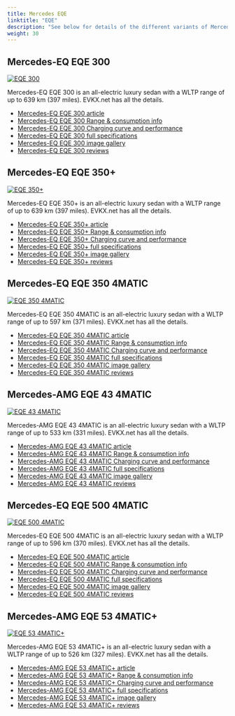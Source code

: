 ```yaml
---
title: Mercedes EQE
linktitle: "EQE"
description: "See below for details of the different variants of Mercedes EQE"
weight: 30
---
```

## Mercedes-EQ EQE 300

<a href="/models/mercedes/eqe/eqe_300/"><img src="https://media.evkx.net/multimedia/models/mercedes/eqe/eqe_300/main_1_st.jpg" class="img-fluid" alt="EQE 300" ></a>

Mercedes-EQ EQE 300 is an all-electric luxury sedan with a WLTP range of up to 639 km (397 miles). EVKX.net has all the details. 

- [Mercedes-EQ EQE 300 article](/models/mercedes/eqe/eqe_300/)
- [Mercedes-EQ EQE 300 Range & consumption info](/models/mercedes/eqe/eqe_300/rangeandconsumption)
- [Mercedes-EQ EQE 300 Charging curve and performance](/models/mercedes/eqe/eqe_300/chargingcurve)
- [Mercedes-EQ EQE 300 full specifications](/models/mercedes/eqe/eqe_300/specifications)
- [Mercedes-EQ EQE 300 image gallery](/models/mercedes/eqe/eqe_300/gallery)
- [Mercedes-EQ EQE 300 reviews](/models/mercedes/eqe/eqe_300/reviews)

## Mercedes-EQ EQE 350+

<a href="/models/mercedes/eqe/eqe_350plus/"><img src="https://media.evkx.net/multimedia/models/mercedes/eqe/eqe_350plus/main_1_st.jpg" class="img-fluid" alt="EQE 350+" ></a>

Mercedes-EQ EQE 350+ is an all-electric luxury sedan with a WLTP range of up to 639 km (397 miles). EVKX.net has all the details. 

- [Mercedes-EQ EQE 350+ article](/models/mercedes/eqe/eqe_350plus/)
- [Mercedes-EQ EQE 350+ Range & consumption info](/models/mercedes/eqe/eqe_350plus/rangeandconsumption)
- [Mercedes-EQ EQE 350+ Charging curve and performance](/models/mercedes/eqe/eqe_350plus/chargingcurve)
- [Mercedes-EQ EQE 350+ full specifications](/models/mercedes/eqe/eqe_350plus/specifications)
- [Mercedes-EQ EQE 350+ image gallery](/models/mercedes/eqe/eqe_350plus/gallery)
- [Mercedes-EQ EQE 350+ reviews](/models/mercedes/eqe/eqe_350plus/reviews)

## Mercedes-EQ EQE 350 4MATIC

<a href="/models/mercedes/eqe/eqe_350_4matic/"><img src="https://media.evkx.net/multimedia/models/mercedes/eqe/eqe_350_4matic/main_1_st.jpg" class="img-fluid" alt="EQE 350 4MATIC" ></a>

Mercedes-EQ EQE 350 4MATIC is an all-electric luxury sedan with a WLTP range of up to 597 km (371 miles). EVKX.net has all the details. 

- [Mercedes-EQ EQE 350 4MATIC article](/models/mercedes/eqe/eqe_350_4matic/)
- [Mercedes-EQ EQE 350 4MATIC Range & consumption info](/models/mercedes/eqe/eqe_350_4matic/rangeandconsumption)
- [Mercedes-EQ EQE 350 4MATIC Charging curve and performance](/models/mercedes/eqe/eqe_350_4matic/chargingcurve)
- [Mercedes-EQ EQE 350 4MATIC full specifications](/models/mercedes/eqe/eqe_350_4matic/specifications)
- [Mercedes-EQ EQE 350 4MATIC image gallery](/models/mercedes/eqe/eqe_350_4matic/gallery)
- [Mercedes-EQ EQE 350 4MATIC reviews](/models/mercedes/eqe/eqe_350_4matic/reviews)

## Mercedes-AMG EQE 43 4MATIC

<a href="/models/mercedes/eqe/eqe_43_4matic/"><img src="https://media.evkx.net/multimedia/models/mercedes/eqe/eqe_43_4matic/main_1_st.jpg" class="img-fluid" alt="EQE 43 4MATIC" ></a>

Mercedes-AMG EQE 43 4MATIC is an all-electric luxury sedan with a WLTP range of up to 533 km (331 miles). EVKX.net has all the details. 

- [Mercedes-AMG EQE 43 4MATIC article](/models/mercedes/eqe/eqe_43_4matic/)
- [Mercedes-AMG EQE 43 4MATIC Range & consumption info](/models/mercedes/eqe/eqe_43_4matic/rangeandconsumption)
- [Mercedes-AMG EQE 43 4MATIC Charging curve and performance](/models/mercedes/eqe/eqe_43_4matic/chargingcurve)
- [Mercedes-AMG EQE 43 4MATIC full specifications](/models/mercedes/eqe/eqe_43_4matic/specifications)
- [Mercedes-AMG EQE 43 4MATIC image gallery](/models/mercedes/eqe/eqe_43_4matic/gallery)
- [Mercedes-AMG EQE 43 4MATIC reviews](/models/mercedes/eqe/eqe_43_4matic/reviews)

## Mercedes-EQ EQE 500 4MATIC

<a href="/models/mercedes/eqe/eqe_500_4matic/"><img src="https://media.evkx.net/multimedia/models/mercedes/eqe/eqe_500_4matic/main_1_st.jpg" class="img-fluid" alt="EQE 500 4MATIC" ></a>

Mercedes-EQ EQE 500 4MATIC is an all-electric luxury sedan with a WLTP range of up to 596 km (370 miles). EVKX.net has all the details. 

- [Mercedes-EQ EQE 500 4MATIC article](/models/mercedes/eqe/eqe_500_4matic/)
- [Mercedes-EQ EQE 500 4MATIC Range & consumption info](/models/mercedes/eqe/eqe_500_4matic/rangeandconsumption)
- [Mercedes-EQ EQE 500 4MATIC Charging curve and performance](/models/mercedes/eqe/eqe_500_4matic/chargingcurve)
- [Mercedes-EQ EQE 500 4MATIC full specifications](/models/mercedes/eqe/eqe_500_4matic/specifications)
- [Mercedes-EQ EQE 500 4MATIC image gallery](/models/mercedes/eqe/eqe_500_4matic/gallery)
- [Mercedes-EQ EQE 500 4MATIC reviews](/models/mercedes/eqe/eqe_500_4matic/reviews)

## Mercedes-AMG EQE 53 4MATIC+

<a href="/models/mercedes/eqe/eqe_53_4maticplus/"><img src="https://media.evkx.net/multimedia/models/mercedes/eqe/eqe_53_4maticplus/main_1_st.jpg" class="img-fluid" alt="EQE 53 4MATIC+" ></a>

Mercedes-AMG EQE 53 4MATIC+ is an all-electric luxury sedan with a WLTP range of up to 526 km (327 miles). EVKX.net has all the details. 

- [Mercedes-AMG EQE 53 4MATIC+ article](/models/mercedes/eqe/eqe_53_4maticplus/)
- [Mercedes-AMG EQE 53 4MATIC+ Range & consumption info](/models/mercedes/eqe/eqe_53_4maticplus/rangeandconsumption)
- [Mercedes-AMG EQE 53 4MATIC+ Charging curve and performance](/models/mercedes/eqe/eqe_53_4maticplus/chargingcurve)
- [Mercedes-AMG EQE 53 4MATIC+ full specifications](/models/mercedes/eqe/eqe_53_4maticplus/specifications)
- [Mercedes-AMG EQE 53 4MATIC+ image gallery](/models/mercedes/eqe/eqe_53_4maticplus/gallery)
- [Mercedes-AMG EQE 53 4MATIC+ reviews](/models/mercedes/eqe/eqe_53_4maticplus/reviews)

